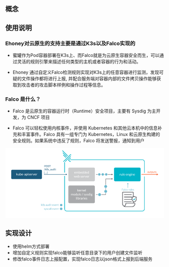 ## 概念

## 使用说明

### Ehoney对云原生的支持主要是通过K3s以及Falco实现的
* 蜜罐作为Pod容器部署在K3s上、而Falco就是为云原生容器安全而生，可以通过灵活的规则引擎来描述任何类型的主机或者容器的行为和活动。

* Ehoney 通过自定义Falco检测规则实现对K3s上的任意容器进行监测，发现可疑的文件操作都将进行上报, 并配合服务端对容器内部的文件拷贝操作能够获取到攻击者的攻击脚本样例和操作过程等信息。

### Falco 是什么？

* Falco 是云原生的容器运行时（Runtime）安全项目，主要有 Sysdig 为主开发，为 CNCF 项目

* Falco 可以轻松使用内核事件，并使用 Kubernetes 和其他云本机中的信息补充和丰富事件。Falco 具有一组专门为 Kubernetes，Linux 和云原生构建的安全规则。如果系统中违反了规则，Falco 将发送警报，通知到用户


![](../img/falco架构图.png)

## 实现设计
* 使用helm方式部署
* 增加自定义规则实现falco能够监听任意目录下的用户创建文件监听
* 修改falco事件日志上报配置，实现falco日志以json格式上报到后端服务
